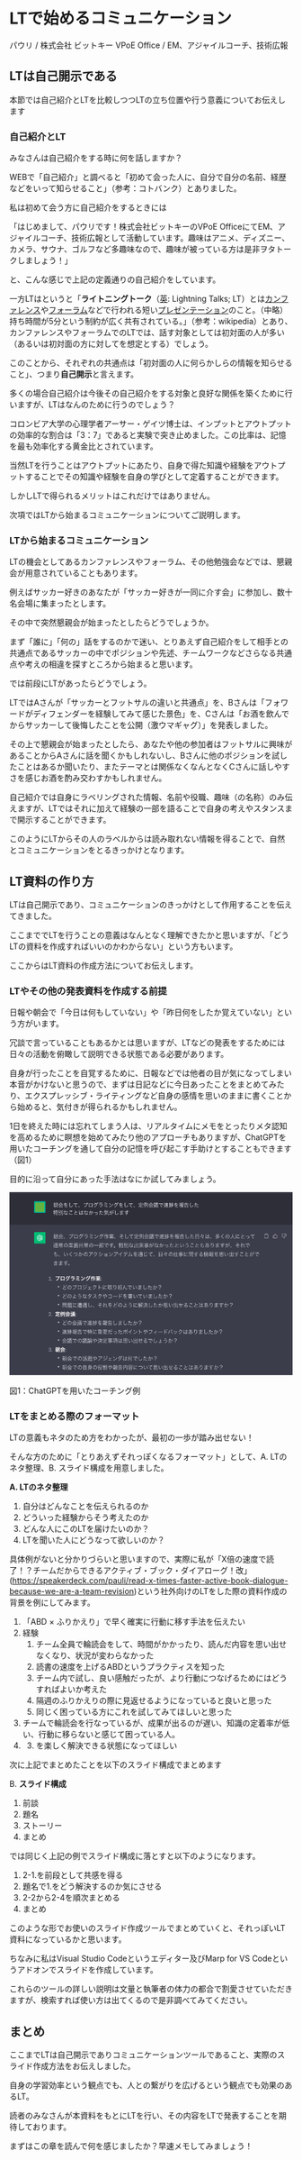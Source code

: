 # LTで始めるコミュニケーション

パウリ / 株式会社 ビットキー VPoE Office /  EM、アジャイルコーチ、技術広報

## LTは自己開示である

本節では自己紹介とLTを比較しつつLTの立ち位置や行う意義についてお伝えします

### 自己紹介とLT

みなさんは自己紹介をする時に何を話しますか？

WEBで「自己紹介」と調べると「初めて会った人に、自分で自分の名前、経歴などをいって知らせること」（参考：コトバンク）とありました。

私は初めて会う方に自己紹介をするときには

「はじめまして、パウリです！株式会社ビットキーのVPoE OfficeにてEM、アジャイルコーチ、技術広報として活動しています。趣味はアニメ、ディズニー、カメラ、サウナ、ゴルフなど多趣味なので、趣味が被っている方は是非ヲタトークしましょう！」

と、こんな感じで上記の定義通りの自己紹介をしています。

一方LTはというと「**ライトニングトーク**（[英](https://ja.wikipedia.org/wiki/%E8%8B%B1%E8%AA%9E): Lightning Talks; LT）とは[カンファレンス](https://ja.wikipedia.org/wiki/%E3%82%AB%E3%83%B3%E3%83%95%E3%82%A1%E3%83%AC%E3%83%B3%E3%82%B9)や[フォーラム](https://ja.wikipedia.org/wiki/%E3%83%95%E3%82%A9%E3%83%BC%E3%83%A9%E3%83%A0)などで行われる短い[プレゼンテーション](https://ja.wikipedia.org/wiki/%E3%83%97%E3%83%AC%E3%82%BC%E3%83%B3%E3%83%86%E3%83%BC%E3%82%B7%E3%83%A7%E3%83%B3)のこと。（中略）持ち時間が5分という制約が広く共有されている。」（参考：wikipedia）とあり、カンファレンスやフォーラムでのLTでは、話す対象としては初対面の人が多い（あるいは初対面の方に対してを想定とする）でしょう。

このことから、それぞれの共通点は「初対面の人に何らかしらの情報を知らせること」、つまり**自己開示**と言えます。

多くの場合自己紹介は今後その自己紹介をする対象と良好な関係を築くために行いますが、LTはなんのために行うのでしょう？

コロンビア大学の心理学者アーサー・ゲイツ博士は、インプットとアウトプットの効率的な割合は「3：7」であると実験で突き止めました。この比率は、記憶を最も効率化する黄金比とされています。

当然LTを行うことはアウトプットにあたり、自身で得た知識や経験をアウトプットすることでその知識や経験を自身の学びとして定着することができます。

しかしLTで得られるメリットはこれだけではありません。

次項ではLTから始まるコミュニケーションについてご説明します。

### LTから始まるコミュニケーション

LTの機会としてあるカンファレンスやフォーラム、その他勉強会などでは、懇親会が用意されていることもあります。

例えばサッカー好きのあなたが「サッカー好きが一同に介す会」に参加し、数十名会場に集まったとします。

その中で突然懇親会が始まったとしたらどうでしょうか。

まず「誰に」「何の」話をするのかで迷い、とりあえず自己紹介をして相手との共通点であるサッカーの中でポジションや先述、チームワークなどさらなる共通点や考えの相違を探すところから始まると思います。

では前段にLTがあったらどうでしょう。

LTではAさんが「サッカーとフットサルの違いと共通点」を、Bさんは「フォワードがディフェンダーを経験してみて感じた景色」を、Cさんは「お酒を飲んでからサッカーして後悔したことを公開（激ウマギャグ）」を発表しました。

その上で懇親会が始まったとしたら、あなたや他の参加者はフットサルに興味があることからAさんに話を聞くかもしれないし、Bさんに他のポジションを試したことはあるか聞いたり、またテーマとは関係なくなんとなくCさんに話しやすさを感じお酒を酌み交わすかもしれません。

自己紹介では自身にラベリングされた情報、名前や役職、趣味（の名称）のみ伝えますが、LTではそれに加えて経験の一部を語ることで自身の考えやスタンスまで開示することができます。

このようにLTからその人のラベルからは読み取れない情報を得ることで、自然とコミュニケーションをとるきっかけとなります。

## LT資料の作り方

LTは自己開示であり、コミュニケーションのきっかけとして作用することを伝えてきました。

ここまででLTを行うことの意義はなんとなく理解できたかと思いますが、「どうLTの資料を作成すればいいのかわからない」という方もいます。

ここからはLT資料の作成方法についてお伝えします。

### LTやその他の発表資料を作成する前提

日報や朝会で「今日は何もしていない」や「昨日何をしたか覚えていない」という方がいます。

冗談で言っていることもあるかとは思いますが、LTなどの発表をするためには日々の活動を俯瞰して説明できる状態である必要があります。

自身が行ったことを自覚するために、日報などでは他者の目が気になってしまい本音がかけないと思うので、まずは日記などに今日あったことをまとめてみたり、エクスプレッシブ・ライティングなど自身の感情を思いのままに書くことから始めると、気付きが得られるかもしれません。

1日を終えた時には忘れてしまう人は、リアルタイムにメモをとったりメタ認知を高めるために瞑想を始めてみたり他のアプローチもありますが、ChatGPTを用いたコーチングを通して自分の記憶を呼び起こす手助けとすることもできます（図1）

目的に沿って自分にあった手法はなにか試してみましょう。

![図1：ChatGPTを用いたコーチング例](images/chap-pauli_agile/gpt.png)

図1：ChatGPTを用いたコーチング例

### LTをまとめる際のフォーマット

LTの意義もネタのため方をわかったが、最初の一歩が踏み出せない！

そんな方のために「とりあえずそれっぽくなるフォーマット」として、A. LTのネタ整理、B. スライド構成を用意しました。

**A. LTのネタ整理**

1. 自分はどんなことを伝えられるのか
2. どういった経験からそう考えたのか
3. どんな人にこのLTを届けたいのか？
4. LTを聞いた人にどうなって欲しいのか？

具体例がないと分かりづらいと思いますので、実際に私が「X倍の速度で読了！？チームだからできるアクティブ・ブック・ダイアローグ！改」(https://speakerdeck.com/pauli/read-x-times-faster-active-book-dialogue-because-we-are-a-team-revision)という社外向けのLTをした際の資料作成の背景を例にしてみます。

1. 「ABD × ふりかえり」で早く確実に行動に移す手法を伝えたい
2. 経験
    1. チーム全員で輪読会をして、時間がかかったり、読んだ内容を思い出せなくなり、状況が変わらなかった
    2. 読書の速度を上げるABDというプラクティスを知った
    3. チーム内で試し、良い感触だったが、より行動につなげるためにはどうすればよいか考えた
    4. 隔週のふりかえりの際に見返せるようになっていると良いと思った
    5. 同じく困っている方にこれを試してみてほしいと思った
3. チームで輪読会を行なっているが、成果が出るのが遅い、知識の定着率が低い、行動に移らないと感じて困っている人。
4. 3. を楽しく解決できる状態になってほしい

次に上記でまとめたことを以下のスライド構成でまとめます

B. **スライド構成**

1. 前談
2. 題名
3. ストーリー
4. まとめ

では同じく上記の例でスライド構成に落とすと以下のようになります。

1. 2-1.を前段として共感を得る
2. 題名で1.をどう解決するのか気にさせる
3. 2-2から2-4を順次まとめる
4. まとめ

このような形でお使いのスライド作成ツールでまとめていくと、それっぽいLT資料になっているかと思います。

ちなみに私はVisual Studio Codeというエディター及びMarp for VS Codeというアドオンでスライドを作成しています。

これらのツールの詳しい説明は文量と執筆者の体力の都合で割愛させていただきますが、検索すれば使い方は出てくるので是非調べてみてください。

## まとめ

ここまでLTは自己開示でありコミュニケーションツールであること、実際のスライド作成方法をお伝えしました。

自身の学習効率という観点でも、人との繋がりを広げるという観点でも効果のあるLT。

読者のみなさんが本資料をもとにLTを行い、その内容をLTで発表することを期待しております。

まずはこの章を読んで何を感じましたか？早速メモしてみましょう！

